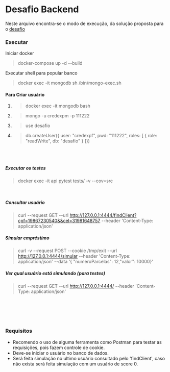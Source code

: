 # **Desafio Backend**
Neste arquivo encontra-se o modo de execução, da solução proposta para o [desafio](https://github.com/creditoexpress/desafio_backend)


### Executar
Iniciar docker
> docker-compose up -d --build

Executar shell para popular banco
> docker exec -it mongodb sh /bin/mongo-exec.sh

#### Para Criar usuário
1. > docker exec -it mongodb bash
2. > mongo -u credexpm -p 111222
3. > use desafio
4. > db.createUser({ user: "credexpf", pwd: "111222", roles: [ { role: "readWrite", db: "desafio" } ]})

<br/><br/>

##### Executar os testes
> docker exec -it api pytest tests/ -v --cov=src


<br/>


##### Consultar usuário
> curl --request GET --url http://127.0.0.1:4444/findClient?cpf=19867230540&&cel=31981648757  --header 'Content-Type: application/json'  

##### Simular empréstimo
> curl -v --request POST --cookie /tmp/exit   --url http://127.0.0.1:4444/simular   --header 'Content-Type: application/json'   --data '{ "numeroParcelas": 12,"valor": 10000}'

##### Ver qual usuário está simulando (para testes)
> curl --request GET --url http://127.0.0.1:4444/  --header 'Content-Type: application/json'  

<br/><br/><br/><br/>

### Requisitos
- Recomendo o uso de alguma ferramenta como Postman para testar as requisições, pois fazem controle de cookie.
- Deve-se iniciar o usuário no banco de dados.
- Será feita simulação no ultimo usuário consultado pelo 'findClient', caso não exista será feita simulação com um usuário de score 0.



